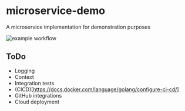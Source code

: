# microservice-demo
A microservice implementation for demonstration purposes

![example workflow](https://github.com/bruc3mackenzi3/microservice-demo/actions/workflows/go.yml/badge.svg)

## ToDo
* Logging
* Context
* Integration tests
* (CICD)[https://docs.docker.com/language/golang/configure-ci-cd/]
* GitHub integrations
* Cloud deployment
